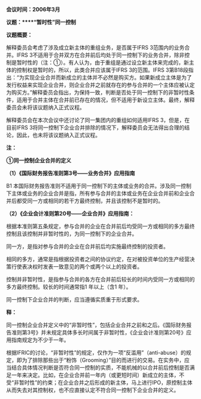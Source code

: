 **会议时间：2006年3月**

**议题：****“暂时性”同一控制**

**议题概要：**

解释委员会考虑了涉及成立新主体的重组业务，是否属于IFRS 3范围内的业务合并。IFRS 3不适用于合并双方在合并前后均处于同一控制下的业务合并，除非控制是暂时性的（注：①）。有人认为，由于重组是通过设立新主体来完成的，新主体的控制权是暂时的，所以，此类合并应该属于IFRS 3的范围。IFRS 3第B18段指出：“为实现企业合并而新成立的主体并不必然是购买方。如果新成立主体是为了发行权益来实现企业合并，则企业合并之前就存在的参与合并的一个主体应被认定为购买方。”解释委员会指出，为保持一致，判断是否处于同一控制下的非暂时性条件，适用于合并主体在合并前已存在的情况，但不适用于新设立主体。最终，解释委员会未将该议题纳入正式议程。

  解释委员会在本次会议中还讨论了同一集团内的重组如何适用IFRS 3，但是，在目前IFRS 3将同一控制下企业合并排除的情况下，解释委员会无法得出合理的结论，因此，也未将该议题纳入正式议程。

**注：**

**①同一控制企业合并的定义**

**（1）《国际财务报告准则第3号——业务合并》应用指南**  

B1 本国际财务报告准则不适用于同一控制下的主体或业务的合并。涉及同一控制下主体或业务的企业合并是指，所有参与合并的主体或业务在企业合并前和企业合并后都受同一方或相同的若干方最终控制，并且该控制不是暂时的。

  **（2）《企业会计准则第20号——企业合并》应用指南：**

根据本准则第五条规定，参与合并的企业在合并前后均受同一方或相同的多方最终控制且该控制并非暂时性的，为同一控制下的企业合并。

  同一方，是指对参与合并的企业在合并前后均实施最终控制的投资者。

  相同的多方，通常是指根据投资者之间的协议约定，在对被投资单位的生产经营决策行使表决权时发表一致意见的两个或两个以上的投资者。

  控制并非暂时性，是指参与合并的各方在合并前后较长的时间内受同一方或相同的多方最终控制。较长的时间通常指1 年以上（含1 年）。

  同一控制下企业合并的判断，应当遵循实质重于形式要求。

  **释：**

同一控制企业合并定义中的“非暂时性”，包括企业合并之前和之后。《国际财务报告准则第3号》并未规定具体多长时间属于非暂时性，《企业会计准则第20号》应用指南规定为不少于一年。

根据IFRIC的讨论，“非暂时性”的规定，仅作为一项“反滥用”（anti-abuse）的规定，即为了排除那些出于“粉饰（Grooming）”目的而进行的交易。在实务中，应当结合具体情况判断是否符合同一控制的实质，不能机械的以合并前后控制是否满足一年来决定。比如，在企业合并前一年内（或更短时间）新成立的主体，不受“非暂时性”的约束；在企业合并之后形成的新主体，马上进行IPO，原控制主体从而失去对其控制权，也不应直接认定不符合同一控制下企业合并的定义。